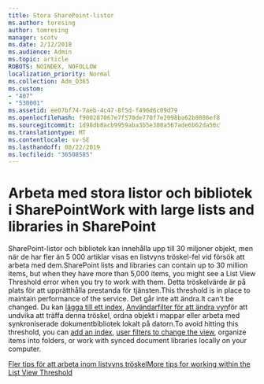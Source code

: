 ```yaml
---
title: Stora SharePoint-listor
ms.author: toresing
author: tomresing
manager: scotv
ms.date: 2/12/2018
ms.audience: Admin
ms.topic: article
ROBOTS: NOINDEX, NOFOLLOW
localization_priority: Normal
ms.collection: Adm_O365
ms.custom:
- "407"
- "530001"
ms.assetid: ee07bf74-7aeb-4c47-8f5d-f496d6c09d79
ms.openlocfilehash: f900287067e7f570de770f7e2098ba62b8086ef8
ms.sourcegitcommit: 1d98db8acb9959aba3b5e308a567ade6b62da56c
ms.translationtype: MT
ms.contentlocale: sv-SE
ms.lasthandoff: 08/22/2019
ms.locfileid: "36508585"
---
```

# <a name="work-with-large-lists-and-libraries-in-sharepoint"></a><span data-ttu-id="a3312-102">Arbeta med stora listor och bibliotek i SharePoint</span><span class="sxs-lookup"><span data-stu-id="a3312-102">Work with large lists and libraries in SharePoint</span></span>

<span data-ttu-id="a3312-103">SharePoint-listor och bibliotek kan innehålla upp till 30 miljoner objekt, men när de har fler än 5 000 artiklar visas en listvyns tröskel-fel vid försök att arbeta med dem.</span><span class="sxs-lookup"><span data-stu-id="a3312-103">SharePoint lists and libraries can contain up to 30 million items, but when they have more than 5,000 items, you might see a List View Threshold error when you try to work with them.</span></span> <span data-ttu-id="a3312-104">Detta tröskelvärde är på plats för att upprätthålla prestanda för tjänsten.</span><span class="sxs-lookup"><span data-stu-id="a3312-104">This threshold is in place to maintain performance of the service.</span></span> <span data-ttu-id="a3312-105">Det går inte att ändra.</span><span class="sxs-lookup"><span data-stu-id="a3312-105">It can't be changed.</span></span> <span data-ttu-id="a3312-106">Du kan [lägga till ett index](https://go.microsoft.com/fwlink/?linkid=867784), [Användarfilter för att ändra vyn](https://go.microsoft.com/fwlink/?linkid=867786)för att undvika att träffa denna tröskel, ordna objekt i mappar eller arbeta med synkroniserade dokumentbibliotek lokalt på datorn.</span><span class="sxs-lookup"><span data-stu-id="a3312-106">To avoid hitting this threshold, you can [add an index](https://go.microsoft.com/fwlink/?linkid=867784), [user filters to change the view](https://go.microsoft.com/fwlink/?linkid=867786), organize items into folders, or work with synced document libraries locally on your computer.</span></span>
  
[<span data-ttu-id="a3312-107">Fler tips för att arbeta inom listvyns tröskel</span><span class="sxs-lookup"><span data-stu-id="a3312-107">More tips for working within the List View Threshold</span></span>](https://go.microsoft.com/fwlink/?linkid=867787)
  